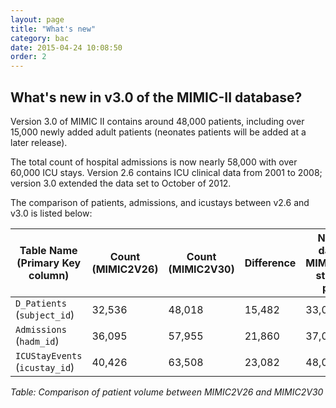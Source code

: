 ```yaml
---
layout: page
title: "What's new"
category: bac
date: 2015-04-24 10:08:50
order: 2
---
```


## What's new in v3.0 of the MIMIC-II database?

Version 3.0 of MIMIC II contains around 48,000 patients, including over 15,000 newly added adult patients (neonates patients will be added at a later release). 

The total count of hospital admissions is now nearly 58,000 with over 60,000 ICU stays. Version 2.6 contains ICU clinical data from 2001 to 2008; version 3.0 extended the data set to October of 2012.

The comparison of patients, admissions, and icustays between v2.6 and v3.0 is
listed below:

Table Name (Primary Key column) | Count (MIMIC2V26) | Count (MIMIC2V30) | Difference | New ID data in MIMIC2V30 starting point
--------- | --------- | --------- | --------- | --------- | 
```D_Patients``` (```subject_id```) | 32,536 | 48,018 | 15,482 | 33,000
```Admissions``` (```hadm_id```) | 36,095 | 57,955 | 21,860 | 37,000
```ICUStayEvents``` (```icustay_id```) | 40,426 | 63,508 | 23,082 | 48,000

*Table: Comparison of patient volume between MIMIC2V26 and MIMIC2V30*
